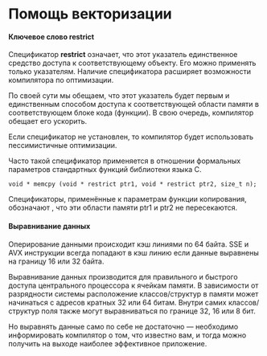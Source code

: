 
# Помощь векторизации




#### Ключевое слово restrict


Спецификатор **restrict**  означает, что этот указатель единственное средство доступа к соответствующему объекту. Его можно применять только указателям. Наличие спецификатора расширяет возможности компилятора по оптимизации.

По своей сути мы обещаем, что этот указатель будет первым и  единственным способом доступа к соответствующей области памяти в соответствующем блоке кода (функции). В свою очередь, компилятор обещает его ускорить. 


Если спецификатор не установлен, то компилятор будет использовать пессимистичные оптимизации.

Часто такой спецификатор применяется в отношении формальных параметров стандартных функций библиотеки языка С.
```
void * memcpy (void * restrict ptr1, void * restrict ptr2, size_t n);
```
Спецификаторы, применённые к параметрам функции копирования, обозначают , что эти области памяти ptr1 и ptr2 не пересекаются. 


 

#### Выравнивание данных 

Оперирование данными происходит кэш линиями по 64 байта. SSE и AVX  инструкции всегда попадают в кэш линию если данные выравнены на границу 16 или 32 байта. 

Выравнивание данных производится для правильного и быстрого доступа центрального процессора к ячейкам памяти. В зависимости от разрядности системы расположение классов/структур в памяти может начинаться с адресов кратных 32 или 64 битам. Внутри самих классов/структур поля также могут выравниваться по границе 32, 16 или 8 бит.


Но выравнять данные само по себе не достаточно — необходимо информировать компилятор о том, что известно вам, и тогда можно получить на выходе наиболее эффективное приложение.